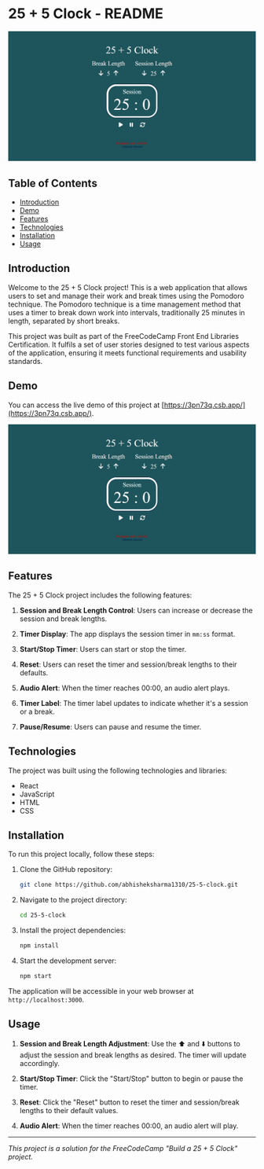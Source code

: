 # 25 + 5 Clock - README

![25 + 5 Clock Screenshot](https://github.com/abhisheksharma1310/25-5-clock/blob/main/thumbnail.jpg)

## Table of Contents

- [Introduction](#introduction)
- [Demo](#demo)
- [Features](#features)
- [Technologies](#technologies)
- [Installation](#installation)
- [Usage](#usage)

## Introduction

Welcome to the 25 + 5 Clock project! This is a web application that allows users to set and manage their work and break times using the Pomodoro technique. The Pomodoro technique is a time management method that uses a timer to break down work into intervals, traditionally 25 minutes in length, separated by short breaks.

This project was built as part of the FreeCodeCamp Front End Libraries Certification. It fulfils a set of user stories designed to test various aspects of the application, ensuring it meets functional requirements and usability standards.

## Demo

You can access the live demo of this project at [https://3pn73q.csb.app/](https://3pn73q.csb.app/).

![25 + 5 Clock Demo](https://github.com/abhisheksharma1310/25-5-clock/blob/main/thumbnail.jpg)

## Features

The 25 + 5 Clock project includes the following features:

1. **Session and Break Length Control**: Users can increase or decrease the session and break lengths.

2. **Timer Display**: The app displays the session timer in `mm:ss` format.

3. **Start/Stop Timer**: Users can start or stop the timer.

4. **Reset**: Users can reset the timer and session/break lengths to their defaults.

5. **Audio Alert**: When the timer reaches 00:00, an audio alert plays.

6. **Timer Label**: The timer label updates to indicate whether it's a session or a break.

7. **Pause/Resume**: Users can pause and resume the timer.

## Technologies

The project was built using the following technologies and libraries:

- React
- JavaScript
- HTML
- CSS

## Installation

To run this project locally, follow these steps:

1. Clone the GitHub repository:

   ```bash
   git clone https://github.com/abhisheksharma1310/25-5-clock.git
   ```

2. Navigate to the project directory:

   ```bash
   cd 25-5-clock
   ```

3. Install the project dependencies:

   ```bash
   npm install
   ```

4. Start the development server:

   ```bash
   npm start
   ```

The application will be accessible in your web browser at `http://localhost:3000`.

## Usage

1. **Session and Break Length Adjustment**: Use the ⬆️ and ⬇️ buttons to adjust the session and break lengths as desired. The timer will update accordingly.

2. **Start/Stop Timer**: Click the "Start/Stop" button to begin or pause the timer.

3. **Reset**: Click the "Reset" button to reset the timer and session/break lengths to their default values.

4. **Audio Alert**: When the timer reaches 00:00, an audio alert will play.

---

_This project is a solution for the FreeCodeCamp "Build a 25 + 5 Clock" project._
